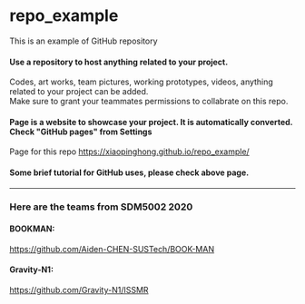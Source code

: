 # repo_example

This is an example of GitHub repository  
#### Use a repository to host anything related to your project.
Codes, art works, team pictures, working prototypes, videos, anything related to your project can be added.  
Make sure to grant your teammates permissions to collabrate on this repo.

#### Page is a website to showcase your project. It is automatically converted. Check "GitHub pages" from Settings
Page for this repo https://xiaopinghong.github.io/repo_example/  

#### Some brief tutorial for GitHub uses, please check above page.
------
### Here are the teams from SDM5002 2020
#### BOOKMAN:  
https://github.com/Aiden-CHEN-SUSTech/BOOK-MAN  
#### Gravity-N1:  
https://github.com/Gravity-N1/ISSMR
